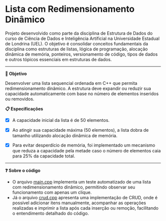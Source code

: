 # Lista com Redimensionamento Dinâmico

Projeto desenvolvido como parte da disciplina de Estrutura de Dados do curso de Ciência de Dados e Inteligência Artificial na Universidade Estadual de Londrina (UEL). O objetivo é consolidar conceitos fundamentais da disciplina como estruturas de listas, lógica de programação, alocação dinâmica de memória, ponteiros, versionamento de código, tipos de dados e outros tópicos essenciais em estruturas de dados.


---


**:dart: Objetivo** 

Desenvolver uma lista sequencial ordenada em C++ que permita redimensionamento dinâmico. A estrutura deve expandir ou reduzir sua capacidade automaticamente com base no número de elementos inseridos ou removidos.

**:clipboard: Especificações**

- [X]   A capacidade inicial da lista é de 50 elementos.
- [X]   Ao atingir sua capacidade máxima (50 elementos), a lista dobra de tamanho utilizando alocação dinâmica de memória.
- [X]   Para evitar desperdício de memória, foi implementado um mecanismo que reduza a capacidade pela metade caso o número de elementos caia para 25% da capacidade total.


---


**:question: Sobre o código** 

*   O arquivo [main.cpp](https://github.com/luannagarla/Lista_Sequencial/blob/main/main.cpp) implementa um teste automatizado de uma lista com redimensionamento dinâmico, permitindo observar seu funcionamento com apenas um clique.
*   Já o arquivo [crud.cpp](https://github.com/luannagarla/Lista_Sequencial/blob/main/ComCrud/crud.cpp) apresenta uma implementação de CRUD, onde é possível adicionar itens manualmente, acompanhar as operações realizadas e imprimir a lista após cada inserção ou remoção, facilitando o entendimento detalhado do código.